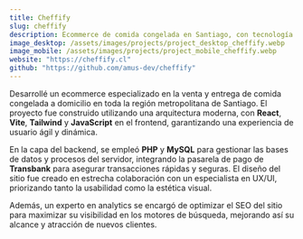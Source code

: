 ```yaml
---
title: Cheffify
slug: cheffify
description: Ecommerce de comida congelada en Santiago, con tecnología React, PHP y pagos seguros vía Transbank.
image_desktop: /assets/images/projects/project_desktop_cheffify.webp
image_mobile: /assets/images/projects/project_mobile_cheffify.webp
website: "https://cheffify.cl"
github: "https://github.com/amus-dev/cheffify"
---
```


Desarrollé un ecommerce especializado en la venta y entrega de comida congelada a domicilio en toda la región metropolitana de Santiago. El proyecto fue construido utilizando una arquitectura moderna, con **React**, **Vite**, **Tailwind** y **JavaScript** en el frontend, garantizando una experiencia de usuario ágil y dinámica.

En la capa del backend, se empleó **PHP** y **MySQL** para gestionar las bases de datos y procesos del servidor, integrando la pasarela de pago de **Transbank** para asegurar transacciones rápidas y seguras. El diseño del sitio fue creado en estrecha colaboración con un especialista en UX/UI, priorizando tanto la usabilidad como la estética visual.

Además, un experto en analytics se encargó de optimizar el SEO del sitio para maximizar su visibilidad en los motores de búsqueda, mejorando así su alcance y atracción de nuevos clientes.
